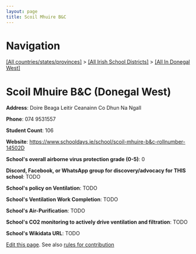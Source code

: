 ```yaml
---
layout: page
title: Scoil Mhuire B&C
---
```

# Navigation

[[All countries/states/provinces]](../../..) > [[All Irish School Districts]](../..) > [[All In Donegal West]](..)

# Scoil Mhuire B&C (Donegal West)

**Address**: Doire Beaga Leitir Ceanainn Co Dhun Na Ngall

**Phone**: 074 9531557

**Student Count**: 106

**Website**: <https://www.schooldays.ie/school/scoil-mhuire-b&c-rollnumber-14502D>

**School's overall airborne virus protection grade (0-5)**: 0

**Discord, Facebook, or WhatsApp group for discovery/advocacy for THIS school**: TODO

**School's policy on Ventilation**: TODO

**School's Ventilation Work Completion**: TODO

**School's Air-Purification**: TODO

**School's CO2 monitoring to actively drive ventilation and filtration**: TODO

**School's Wikidata URL**: TODO


[Edit this page](https://github.com/ventilate-schools/Ireland/edit/main/./Donegal_West/Scoil_Mhuire_B&C.md). See also [rules for contribution](../../../contribution-rules/)